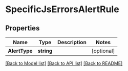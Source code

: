 # SpecificJsErrorsAlertRule

## Properties

Name | Type | Description | Notes
------------ | ------------- | ------------- | -------------
**AlertType** | **string** |  | [optional] 

[[Back to Model list]](../README.md#documentation-for-models) [[Back to API list]](../README.md#documentation-for-api-endpoints) [[Back to README]](../README.md)


